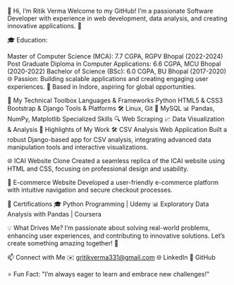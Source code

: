 👋 Hi, I’m Ritik Verma
Welcome to my GitHub! I’m a passionate Software Developer with experience in web development, data analysis, and creating innovative applications. 🚀

🎓 Education:

Master of Computer Science (MCA): 7.7 CGPA, RGPV Bhopal (2022-2024)
Post Graduate Diploma in Computer Applications: 6.6 CGPA, MCU Bhopal (2020-2022)
Bachelor of Science (BSc): 6.0 CGPA, BU Bhopal (2017-2020)
🌐 Passion: Building scalable applications and creating engaging user experiences.
📍 Based in Indore, aspiring for global opportunities.

🚀 My Technical Toolbox
Languages & Frameworks
Python
HTML5 & CSS3
Bootstrap & Django
Tools & Platforms
🛠 Linux, Git
📂 MySQL
📊 Pandas, NumPy, Matplotlib
Specialized Skills
🔍 Web Scraping
📈 Data Visualization & Analysis
🌟 Highlights of My Work
🛠 CSV Analysis Web Application
Built a robust Django-based app for CSV analysis, integrating advanced data manipulation tools and interactive visualizations.

🌐 ICAI Website Clone
Created a seamless replica of the ICAI website using HTML and CSS, focusing on professional design and usability.

🛒 E-commerce Website
Developed a user-friendly e-commerce platform with intuitive navigation and secure checkout processes.

🏅 Certifications
🎓 Python Programming | Udemy
📊 Exploratory Data Analysis with Pandas | Coursera

💡 What Drives Me?
I’m passionate about solving real-world problems, enhancing user experiences, and contributing to innovative solutions. Let’s create something amazing together! 🌱

📫 Connect with Me
✉️ gritikverma331@gmail.com
🌐 LinkedIn
🐙 GitHub

⭐ Fun Fact: "I’m always eager to learn and embrace new challenges!"
<!---
R-itik-verma/R-itik-verma is a ✨ special ✨ repository because its `README.md` (this file) appears on your GitHub profile.
You can click the Preview link to take a look at your changes.
--->

